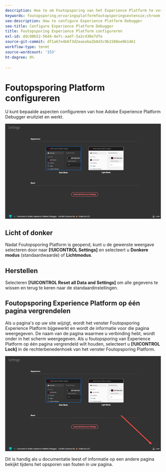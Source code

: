 ```yaml
---
description: Hoe te om Foutopsporing van het Experience Platform te vormen
keywords: foutopsporing;ervaringsplatformfoutopsporingsextensie;chroom;extensie;configureren
seo-description: How to configure Experience Platform Debugger
seo-title: Configure Experience Platform Debugger
title: Foutopsporing Experience Platform configureren
exl-id: ddc90b52-56d4-4efc-aad7-5a2c430e7dfe
source-git-commit: df1a67e4b6f3d2eaeaba2b8d3c9b1588ee0b1461
workflow-type: tm+mt
source-wordcount: '153'
ht-degree: 0%

---
```


# Foutopsporing Platform configureren

U kunt bepaalde aspecten configureren van hoe Adobe Experience Platform Debugger eruitziet en werkt.

![](images/settings.jpg)

## Licht of donker

Nadat Foutopsporing Platform is geopend, kunt u de gewenste weergave selecteren door naar **[!UICONTROL Settings]** en selecteert u **Donkere modus** (standaardwaarde) of **Lichtmodus**.

## Herstellen

Selecteren **[!UICONTROL Reset all Data and Settings]** om alle gegevens te wissen en terug te keren naar de standaardinstellingen.

## Foutopsporing Experience Platform op één pagina vergrendelen

Als u pagina&#39;s op uw site wijzigt, wordt het venster Foutopsporing Experience Platform bijgewerkt en wordt de informatie voor die pagina weergegeven. De naam van de pagina waarmee u verbinding hebt, wordt onder in het scherm weergegeven. Als u foutopsporing van Experience Platform op één pagina vergrendeld wilt houden, selecteert u **[!UICONTROL Lock]** in de rechterbenedenhoek van het venster Foutopsporing Platform.

![](images/lock.jpg)

Dit is handig als u documentatie leest of informatie op een andere pagina bekijkt tijdens het opsporen van fouten in uw pagina.
